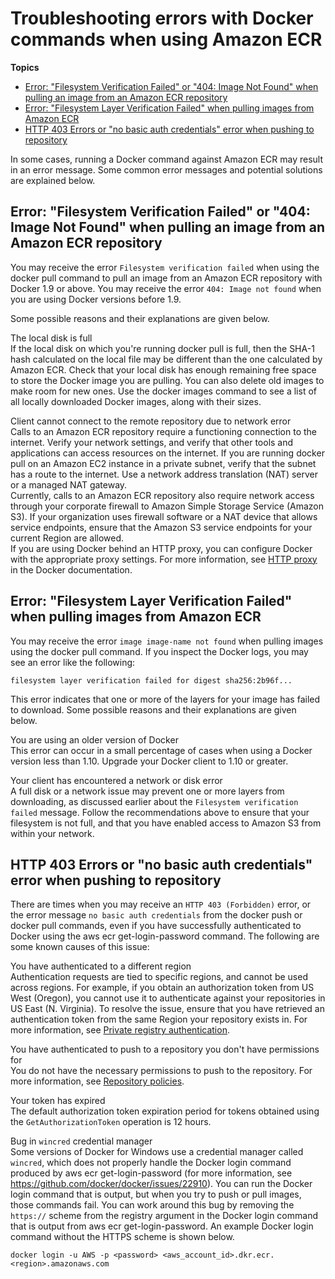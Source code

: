 # Troubleshooting errors with Docker commands when using Amazon ECR<a name="common-errors-docker"></a>

**Topics**
+ [Error: "Filesystem Verification Failed" or "404: Image Not Found" when pulling an image from an Amazon ECR repository](#error-filesystem-verification-failed)
+ [Error: "Filesystem Layer Verification Failed" when pulling images from Amazon ECR](#error-filesystem-layer-verification)
+ [HTTP 403 Errors or "no basic auth credentials" error when pushing to repository](#error-403)

In some cases, running a Docker command against Amazon ECR may result in an error message\. Some common error messages and potential solutions are explained below\. 

## Error: "Filesystem Verification Failed" or "404: Image Not Found" when pulling an image from an Amazon ECR repository<a name="error-filesystem-verification-failed"></a>

You may receive the error `Filesystem verification failed` when using the docker pull command to pull an image from an Amazon ECR repository with Docker 1\.9 or above\. You may receive the error `404: Image not found` when you are using Docker versions before 1\.9\. 

Some possible reasons and their explanations are given below\.

The local disk is full  
If the local disk on which you're running docker pull is full, then the SHA\-1 hash calculated on the local file may be different than the one calculated by Amazon ECR\. Check that your local disk has enough remaining free space to store the Docker image you are pulling\. You can also delete old images to make room for new ones\. Use the docker images command to see a list of all locally downloaded Docker images, along with their sizes\. 

Client cannot connect to the remote repository due to network error  
Calls to an Amazon ECR repository require a functioning connection to the internet\. Verify your network settings, and verify that other tools and applications can access resources on the internet\. If you are running docker pull on an Amazon EC2 instance in a private subnet, verify that the subnet has a route to the internet\. Use a network address translation \(NAT\) server or a managed NAT gateway\.  
Currently, calls to an Amazon ECR repository also require network access through your corporate firewall to Amazon Simple Storage Service \(Amazon S3\)\. If your organization uses firewall software or a NAT device that allows service endpoints, ensure that the Amazon S3 service endpoints for your current Region are allowed\.   
If you are using Docker behind an HTTP proxy, you can configure Docker with the appropriate proxy settings\. For more information, see [HTTP proxy](https://docs.docker.com/engine/admin/systemd/#/http-proxy) in the Docker documentation\. 

## Error: "Filesystem Layer Verification Failed" when pulling images from Amazon ECR<a name="error-filesystem-layer-verification"></a>

You may receive the error `image image-name not found` when pulling images using the docker pull command\. If you inspect the Docker logs, you may see an error like the following:

```
filesystem layer verification failed for digest sha256:2b96f...
```

This error indicates that one or more of the layers for your image has failed to download\. Some possible reasons and their explanations are given below\.

You are using an older version of Docker  
This error can occur in a small percentage of cases when using a Docker version less than 1\.10\. Upgrade your Docker client to 1\.10 or greater\.

Your client has encountered a network or disk error  
 A full disk or a network issue may prevent one or more layers from downloading, as discussed earlier about the `Filesystem verification failed` message\. Follow the recommendations above to ensure that your filesystem is not full, and that you have enabled access to Amazon S3 from within your network\.

## HTTP 403 Errors or "no basic auth credentials" error when pushing to repository<a name="error-403"></a>

There are times when you may receive an `HTTP 403 (Forbidden)` error, or the error message `no basic auth credentials` from the docker push or docker pull commands, even if you have successfully authenticated to Docker using the aws ecr get\-login\-password command\. The following are some known causes of this issue:

You have authenticated to a different region  
Authentication requests are tied to specific regions, and cannot be used across regions\. For example, if you obtain an authorization token from US West \(Oregon\), you cannot use it to authenticate against your repositories in US East \(N\. Virginia\)\. To resolve the issue, ensure that you have retrieved an authentication token from the same Region your repository exists in\. For more information, see [Private registry authentication](registry_auth.md)\.

You have authenticated to push to a repository you don't have permissions for  
You do not have the necessary permissions to push to the repository\. For more information, see [Repository policies](repository-policies.md)\.

Your token has expired  
The default authorization token expiration period for tokens obtained using the `GetAuthorizationToken` operation is 12 hours\.

Bug in `wincred` credential manager  
Some versions of Docker for Windows use a credential manager called `wincred`, which does not properly handle the Docker login command produced by aws ecr get\-login\-password \(for more information, see [https://github\.com/docker/docker/issues/22910](https://github.com/docker/docker/issues/22910)\)\. You can run the Docker login command that is output, but when you try to push or pull images, those commands fail\. You can work around this bug by removing the `https://` scheme from the registry argument in the Docker login command that is output from aws ecr get\-login\-password\. An example Docker login command without the HTTPS scheme is shown below\.  

```
docker login -u AWS -p <password> <aws_account_id>.dkr.ecr.<region>.amazonaws.com
```